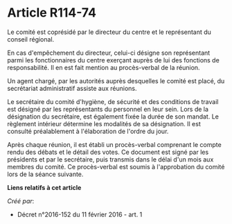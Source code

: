 # Article R114-74

Le comité est coprésidé par le directeur du centre et le représentant du conseil régional. 

En cas d'empêchement du directeur, celui-ci désigne son représentant parmi les fonctionnaires du centre exerçant auprès de
lui des fonctions de responsabilité. Il en est fait mention au procès-verbal de la réunion. 

Un agent chargé, par les autorités auprès desquelles le comité est placé, du secrétariat administratif assiste aux réunions. 

Le secrétaire du comité d'hygiène, de sécurité et des conditions de travail est désigné par les représentants du personnel en
leur sein. Lors de la désignation du secrétaire, est également fixée la durée de son mandat. Le règlement intérieur détermine
les modalités de sa désignation. Il est consulté préalablement à l'élaboration de l'ordre du jour. 

Après chaque réunion, il est établi un procès-verbal comprenant le compte rendu des débats et le détail des votes. Ce
document est signé par les présidents et par le secrétaire, puis transmis dans le délai d'un mois aux membres du comité. Ce
procès-verbal est soumis à l'approbation du comité lors de la séance suivante.

**Liens relatifs à cet article**

_Créé par_:

  - Décret n°2016-152 du 11 février 2016 - art. 1
